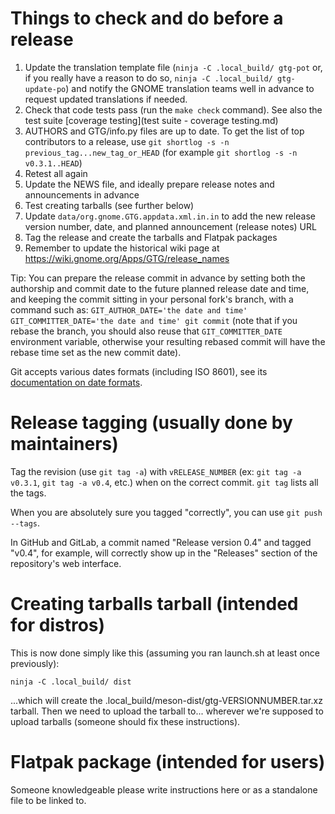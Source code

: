 # Things to check and do before a release

1. Update the translation template file (`ninja -C .local_build/ gtg-pot` or, if you really have a reason to do so, `ninja -C .local_build/ gtg-update-po`) and notify the GNOME translation teams well in advance to request updated translations if needed.
1. Check that code tests pass (run the `make check` command). See also the test suite [coverage testing](test suite - coverage testing.md)
2. AUTHORS and GTG/info.py files are up to date. To get the list of top contributors to a release, use `git shortlog -s -n previous_tag...new_tag_or_HEAD` (for example `git shortlog -s -n v0.3.1..HEAD`)
3. Retest all again
4. Update the NEWS file, and ideally prepare release notes and announcements in advance
5. Test creating tarballs (see further below)
6. Update `data/org.gnome.GTG.appdata.xml.in.in` to add the new release version number, date, and planned announcement (release notes) URL
7. Tag the release and create the tarballs and Flatpak packages
8. Remember to update the historical wiki page at https://wiki.gnome.org/Apps/GTG/release_names

Tip: You can prepare the release commit in advance by setting both the authorship and commit date to the future planned release date and time, and keeping the commit sitting in your personal fork's branch, with a command such as: `GIT_AUTHOR_DATE='the date and time' GIT_COMMITTER_DATE='the date and time' git commit` (note that if you rebase the branch, you should also reuse that `GIT_COMMITTER_DATE` environment variable, otherwise your resulting rebased commit will have the rebase time set as the new commit date).

Git accepts various dates formats (including ISO 8601), see its [documentation on date formats](https://github.com/git/git/blob/master/Documentation/date-formats.txt).


# Release tagging (usually done by maintainers)

Tag the revision (use `git tag -a`) with `vRELEASE_NUMBER` (ex: `git tag -a v0.3.1`, `git tag -a v0.4`, etc.) when on the correct commit. `git tag` lists all the tags.

When you are absolutely sure you tagged "correctly", you can use `git push --tags`.

In GitHub and GitLab, a commit named "Release version 0.4" and tagged "v0.4", for example, will correctly show up in the "Releases" section of the repository's web interface.

# Creating tarballs tarball (intended for distros)

This is now done simply like this (assuming you ran launch.sh at least once previously):

    ninja -C .local_build/ dist

...which will create the .local_build/meson-dist/gtg-VERSIONNUMBER.tar.xz tarball.
Then we need to upload the tarball to... wherever we're supposed to upload tarballs (someone should fix these instructions).

# Flatpak package (intended for users)

Someone knowledgeable please write instructions here or as a standalone file to be linked to.
